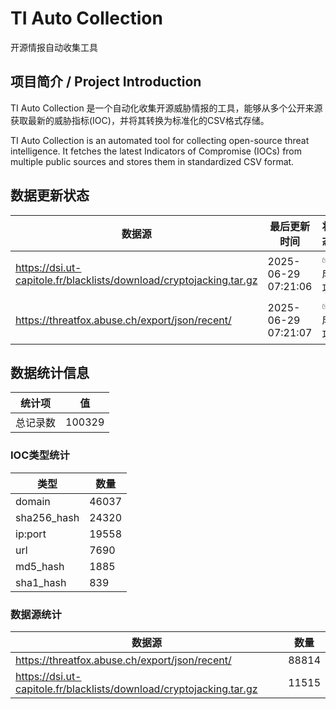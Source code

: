 # TI Auto Collection

 开源情报自动收集工具

## 项目简介 / Project Introduction

TI Auto Collection 是一个自动化收集开源威胁情报的工具，能够从多个公开来源获取最新的威胁指标(IOC)，并将其转换为标准化的CSV格式存储。

TI Auto Collection is an automated tool for collecting open-source threat intelligence. It fetches the latest Indicators of Compromise (IOCs) from multiple public sources and stores them in standardized CSV format.

## 数据更新状态

| 数据源 | 最后更新时间 | 状态 |
|--------|------------|------|
| https://dsi.ut-capitole.fr/blacklists/download/cryptojacking.tar.gz | 2025-06-29 07:21:06 | ✅ 成功 |
| https://threatfox.abuse.ch/export/json/recent/ | 2025-06-29 07:21:07 | ✅ 成功 |































































































## 数据统计信息

| 统计项 | 值 |
|--------|----|
| 总记录数 | 100329 |

### IOC类型统计

| 类型 | 数量 |
|------|------|
| domain | 46037 |
| sha256_hash | 24320 |
| ip:port | 19558 |
| url | 7690 |
| md5_hash | 1885 |
| sha1_hash | 839 |

### 数据源统计

| 数据源 | 数量 |
|--------|------|
| https://threatfox.abuse.ch/export/json/recent/ | 88814 |
| https://dsi.ut-capitole.fr/blacklists/download/cryptojacking.tar.gz | 11515 |
